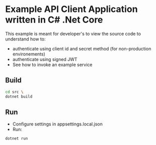 # Example API Client Application written in C# .Net Core

This example is meant for developer's to view the source code to understand how to:

- authenticate using client id and secret method (for non-production environements)
- authenticate using signed JWT
- See how to invoke an example service

## Build

```bash
cd src \
dotnet build
```

## Run

- Configure settings in appsettings.local.json
- Run:

```bash
dotnet run
```

